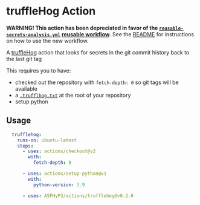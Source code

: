 # truffleHog Action

**WARNING! This action has been depreciated in favor of the [`reusable-secrets-analysis.yml`](../.github/workflows/reusable-secrets-analysis.yml)
[reusable workflow](https://docs.github.com/en/actions/learn-github-actions/reusing-workflows).**
See the [README](../README.md) for instructions on how to use the new workflow.

A [truffleHog](https://github.com/trufflesecurity/truffleHog) action that looks
for secrets in the git commit history back to the last git tag

This requires you to have:
* checked out the repository with `fetch-depth: 0` so git tags will be available 
* a [`.trufflhog.txt`](../.trufflehog.txt) at the root of your repository
* setup python

## Usage

```yaml
  trufflehog:
    runs-on: ubuntu-latest
    steps:
      - uses: actions/checkout@v2
        with:
          fetch-depth: 0

      - uses: actions/setup-python@v1
        with:
          python-version: 3.9

      - uses: ASFHyP3/actions/trufflehog@v0.2.0
```
